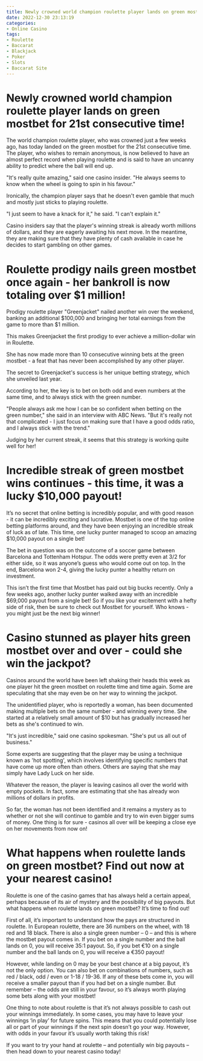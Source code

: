 ```yaml
---
title: Newly crowned world champion roulette player lands on green mostbet for 21st consecutive time!
date: 2022-12-30 23:13:19
categories:
- Online Casino
tags:
- Roulette
- Baccarat
- Blackjack
- Poker
- Slots
- Baccarat Site
---
```



#  Newly crowned world champion roulette player lands on green mostbet for 21st consecutive time!

The world champion roulette player, who was crowned just a few weeks ago, has today landed on the green mostbet for the 21st consecutive time. The player, who wishes to remain anonymous, is now believed to have an almost perfect record when playing roulette and is said to have an uncanny ability to predict where the ball will end up.

"It's really quite amazing," said one casino insider. "He always seems to know when the wheel is going to spin in his favour."

Ironically, the champion player says that he doesn't even gamble that much and mostly just sticks to playing roulette.

"I just seem to have a knack for it," he said. "I can't explain it."

Casino insiders say that the player's winning streak is already worth millions of dollars, and they are eagerly awaiting his next move. In the meantime, they are making sure that they have plenty of cash available in case he decides to start gambling on other games.

#  Roulette prodigy nails green mostbet once again - her bankroll is now totaling over $1 million!

Prodigy roulette player "Greenjacket" nailed another win over the weekend, banking an additional $100,000 and bringing her total earnings from the game to more than $1 million.

This makes Greenjacket the first prodigy to ever achieve a million-dollar win in Roulette.

She has now made more than 10 consecutive winning bets at the green mostbet - a feat that has never been accomplished by any other player.

The secret to Greenjacket's success is her unique betting strategy, which she unveiled last year.

According to her, the key is to bet on both odd and even numbers at the same time, and to always stick with the green number.

"People always ask me how I can be so confident when betting on the green number," she said in an interview with ABC News. "But it's really not that complicated - I just focus on making sure that I have a good odds ratio, and I always stick with the trend."

Judging by her current streak, it seems that this strategy is working quite well for her!

#  Incredible streak of green mostbet wins continues - this time, it was a lucky $10,000 payout!

It’s no secret that online betting is incredibly popular, and with good reason - it can be incredibly exciting and lucrative. Mostbet is one of the top online betting platforms around, and they have been enjoying an incredible streak of luck as of late. This time, one lucky punter managed to scoop an amazing $10,000 payout on a single bet!

The bet in question was on the outcome of a soccer game between Barcelona and Tottenham Hotspur. The odds were pretty even at 3/2 for either side, so it was anyone’s guess who would come out on top. In the end, Barcelona won 2-4, giving the lucky punter a healthy return on investment.

This isn’t the first time that Mostbet has paid out big bucks recently. Only a few weeks ago, another lucky punter walked away with an incredible $69,000 payout from a single bet! So if you like your excitement with a hefty side of risk, then be sure to check out Mostbet for yourself. Who knows - you might just be the next big winner!

#  Casino stunned as player hits green mostbet over and over - could she win the jackpot?

Casinos around the world have been left shaking their heads this week as one player hit the green mostbet on roulette time and time again. Some are speculating that she may even be on her way to winning the jackpot.

The unidentified player, who is reportedly a woman, has been documented making multiple bets on the same number - and winning every time. She started at a relatively small amount of $10 but has gradually increased her bets as she's continued to win.

"It's just incredible," said one casino spokesman. "She's put us all out of business."

Some experts are suggesting that the player may be using a technique known as 'hot spotting', which involves identifying specific numbers that have come up more often than others. Others are saying that she may simply have Lady Luck on her side.

Whatever the reason, the player is leaving casinos all over the world with empty pockets. In fact, some are estimating that she has already won millions of dollars in profits.

So far, the woman has not been identified and it remains a mystery as to whether or not she will continue to gamble and try to win even bigger sums of money. One thing is for sure - casinos all over will be keeping a close eye on her movements from now on!

#  What happens when roulette lands on green mostbet? Find out now at your nearest casino!

 Roulette is one of the casino games that has always held a certain appeal, perhaps because of its air of mystery and the possibility of big payouts. But what happens when roulette lands on green mostbet? It’s time to find out!

First of all, it’s important to understand how the pays are structured in roulette. In European roulette, there are 36 numbers on the wheel, with 18 red and 18 black. There is also a single green number – 0 – and this is where the mostbet payout comes in. If you bet on a single number and the ball lands on 0, you will receive 35:1 payout. So, if you bet €10 on a single number and the ball lands on 0, you will receive a €350 payout!

However, while landing on 0 may be your best chance at a big payout, it’s not the only option. You can also bet on combinations of numbers, such as red / black, odd / even or 1-18 / 19-36. If any of these bets come in, you will receive a smaller payout than if you had bet on a single number. But remember – the odds are still in your favour, so it’s always worth playing some bets along with your mostbet!

One thing to note about roulette is that it’s not always possible to cash out your winnings immediately. In some cases, you may have to leave your winnings ‘in play’ for future spins. This means that you could potentially lose all or part of your winnings if the next spin doesn’t go your way. However, with odds in your favour it’s usually worth taking this risk!

If you want to try your hand at roulette – and potentially win big payouts – then head down to your nearest casino today!